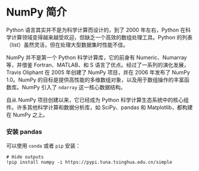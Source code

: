 # NumPy 简介

Python 语言其实并不是为科学计算而设计的，到了 2000 年左右，Python 在科学计算领域变得越来越受欢迎，但缺乏一个高效的数组处理工具。Python 的列表（list）虽然灵活，但在处理大型数据集时性能不佳。

NumPy 并不是第一个 Python 科学计算库，它的前身有 Numeric、Numarray 等，并借鉴 Fortran、MATLAB、和 S 语言了优点。经过了一系列的演化发展，Travis Oliphant 在 2005 年创建了 NumPy 项目，并在 2006 年发布了 NumPy 1.0。NumPy 的目标是提供高性能的多维数组对象，以及用于数组操作的丰富函数库。NumPy 引入了 `ndarray` 这一核心数据结构。

自从 NumPy 项目创建以来，它已经成为 Python 科学计算生态系统中的核心组件。许多其他科学计算和数据分析库，如 SciPy、pandas 和 Matplotlib，都构建在 NumPy 之上。

### 安装 pandas

可以使用 `conda` 或者 `pip` 安装：

```{.python .input}
# Hide outputs
!pip install numpy -i https://pypi.tuna.tsinghua.edu.cn/simple
```

